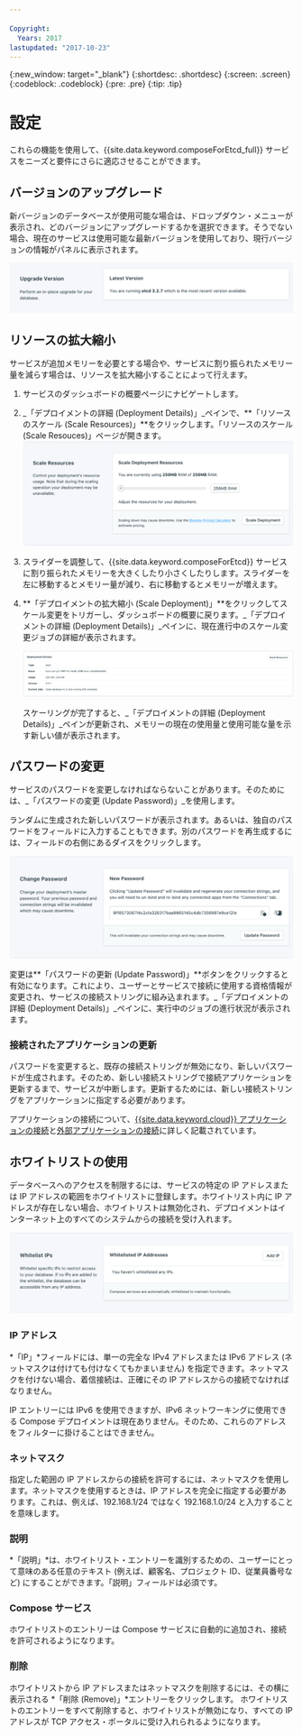 ```yaml
---

Copyright:
  Years: 2017
lastupdated: "2017-10-23"
---
```


{:new_window: target="_blank"}
{:shortdesc: .shortdesc}
{:screen: .screen}
{:codeblock: .codeblock}
{:pre: .pre}
{:tip: .tip}

# 設定

これらの機能を使用して、{{site.data.keyword.composeForEtcd_full}} サービスをニーズと要件にさらに適応させることができます。


## バージョンのアップグレード

新バージョンのデータベースが使用可能な場合は、ドロップダウン・メニューが表示され、どのバージョンにアップグレードするかを選択できます。そうでない場合、現在のサービスは使用可能な最新バージョンを使用しており、現行バージョンの情報がパネルに表示されます。

![「バージョン」パネル](./images/etcd-version-show.png "「バージョン」パネル")


## リソースの拡大縮小

サービスが追加メモリーを必要とする場合や、サービスに割り振られたメモリー量を減らす場合は、リソースを拡大縮小することによって行えます。

1. サービスのダッシュボードの概要ページにナビゲートします。
2. _「デプロイメントの詳細 (Deployment Details)」_ペインで、**「リソースのスケール (Scale Resources)」**をクリックします。「リソースのスケール (Scale Resouces)」ページが開きます。
    ![「リソースの拡大縮小 (Scale Resouces)」ページ](./images/etcd-scale-show.png "「リソースの拡大縮小 (Scale Resouces)」ページ")
3. スライダーを調整して、{{site.data.keyword.composeForEtcd}} サービスに割り振られたメモリーを大きくしたり小さくしたりします。スライダーを左に移動するとメモリー量が減り、右に移動するとメモリーが増えます。
4. **「デプロイメントの拡大縮小 (Scale Deployment)」**をクリックしてスケール変更をトリガーし、ダッシュボードの概要に戻ります。_「デプロイメントの詳細 (Deployment Details)」_ペインに、現在進行中のスケール変更ジョブの詳細が表示されます。

    ![実行中のジョブを 1 つ示している「デプロイメントの詳細 (Deployment Details)」ペイン](./images/jobs_scaling.png "実行中のジョブを 1 つ示している「デプロイメントの詳細 (Deployment Details)」ペイン。データベースのスケールを 2 単位に設定中。")

    スケーリングが完了すると、_「デプロイメントの詳細 (Deployment Details)」_ペインが更新され、メモリーの現在の使用量と使用可能な量を示す新しい値が表示されます。


## パスワードの変更

サービスのパスワードを変更しなければならないことがあります。そのためには、_「パスワードの変更 (Update Password)」_を使用します。 

ランダムに生成された新しいパスワードが表示されます。あるいは、独自のパスワードをフィールドに入力することもできます。別のパスワードを再生成するには、フィールドの右側にあるダイスをクリックします。 
  
![etcd パスワードの更新](./images/etcd-update-password.png "自動パスワード・ジェネレーター")

変更は**「パスワードの更新 (Update Password)」**ボタンをクリックすると有効になります。これにより、ユーザーとサービスで接続に使用する資格情報が変更され、サービスの接続ストリングに組み込まれます。_「デプロイメントの詳細 (Deployment Details)」_ペインに、実行中のジョブの進行状況が表示されます。

### 接続されたアプリケーションの更新
パスワードを変更すると、既存の接続ストリングが無効になり、新しいパスワードが生成されます。そのため、新しい接続ストリングで接続アプリケーションを更新するまで、サービスが中断します。更新するためには、新しい接続ストリングをアプリケーションに指定する必要があります。

アプリケーションの接続について、[{{site.data.keyword.cloud}} アプリケーションの接続](./connecting-bluemix-app.html)と[外部アプリケーションの接続](./connecting-external.html)に詳しく記載されています。



## ホワイトリストの使用

データベースへのアクセスを制限するには、サービスの特定の IP アドレスまたは IP アドレスの範囲をホワイトリストに登録します。ホワイトリスト内に IP アドレスが存在しない場合、ホワイトリストは無効化され、デプロイメントはインターネット上のすべてのシステムからの接続を受け入れます。 

![IP のホワイトリスト作成](./images/etcd-whitelist-show.png "ホワイトリスト・フィールド。")

### IP アドレス
*「IP」*フィールドには、単一の完全な IPv4 アドレスまたは IPv6 アドレス (ネットマスクは付けても付けなくてもかまいません) を指定できます。ネットマスクを付けない場合、着信接続は、正確にその IP アドレスからの接続でなければなりません。 

IP エントリーには IPv6 を使用できますが、IPv6 ネットワーキングに使用できる Compose デプロイメントは現在ありません。そのため、これらのアドレスをフィルターに掛けることはできません。


### ネットマスク
指定した範囲の IP アドレスからの接続を許可するには、ネットマスクを使用します。ネットマスクを使用するときは、IP アドレスを完全に指定する必要があります。これは、例えば、192.168.1/24 ではなく 192.168.1.0/24 と入力することを意味します。

### 説明

*「説明」*は、ホワイトリスト・エントリーを識別するための、ユーザーにとって意味のある任意のテキスト (例えば、顧客名、プロジェクト ID、従業員番号など) にすることができます。「説明」フィールドは必須です。


### Compose サービス
ホワイトリストのエントリーは Compose サービスに自動的に追加され、接続を許可されるようになります。

### 削除
ホワイトリストから IP アドレスまたはネットマスクを削除するには、その横に表示される *「削除 (Remove)」*エントリーをクリックします。
ホワイトリストのエントリーをすべて削除すると、ホワイトリストが無効になり、すべての IP アドレスが TCP アクセス・ポータルに受け入れられるようになります。
